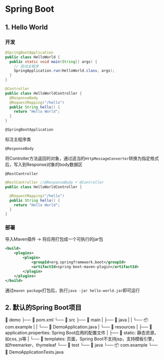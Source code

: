 # Spring Boot

## 1. Hello World

### 开发

```java
@SpringBootApplication
public class HelloWorld {
  public static void main(String[] args) {
    // 启动主程序
    SpringApplication.run(HelloWorld.class, args);
  }
}
```

```java
@Controller
public class HelloWorldController {
  @ResponseBody
  @RequestMapping("/hello")
  public String hello() {
    return "Hello World";
  }
}
```

`@SpringBootApplication` 

标注主程序类

`@ResponseBody`

将Controller方法返回的对象，通过适当的`HttpMessageConverter`转换为指定格式后，写入到Response对象的body数据区



`@RestController`

```java
@RestController //@ResponseBody + @Controller
public class HelloWorldController {

  @RequestMapping("/hello")
  public String hello() {
    return "Hello World";
  }
}
```



### 部署

导入Maven插件 -> 将应用打包成一个可执行的jar包

```xml
<build>
    <plugins>
        <plugin>
            <groupId>org.springframework.boot</groupId>
            <artifactId>spring-boot-maven-plugin</artifactId>
        </plugin>
    </plugins>
</build>
```

通过`maven package`打包后，执行`java -jar hello-world.jar`即可运行

## 2. 默认的Spring Boot项目

 📁 demo
├── 📄 pom.xml
└── 📁 src
    ├── 📁 main
     |   ├── 📁 java
     |    |   └── 📦 com.example
     |    |       └── 📄 DemoApplication.java
     |   └── 📁 resources
     |       ├── 📄 application.properties: Spring Boot应用的配置文件
     |       ├── 📁 static: 静态资源，如css, js等
     |       └── 📁 templates: 页面，Spring Boot不支持jsp，支持模板引擎，如freemarker，thymeleaf
    └── 📁 test
        └── 📁 java
            └── 📦 com.example
                 └── 📄 DemoApplicationTests.java